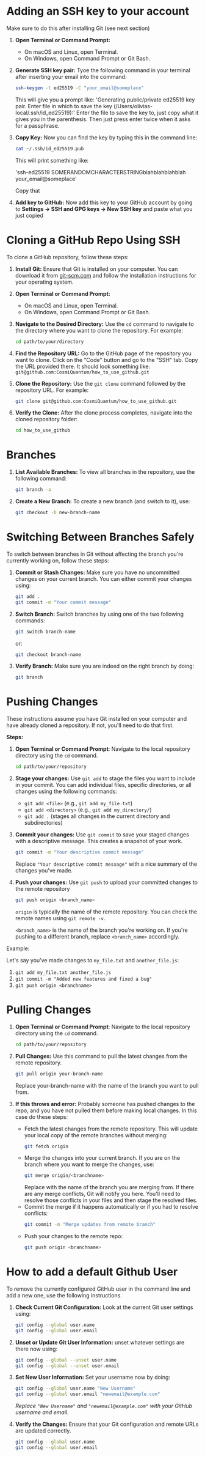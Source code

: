 # Adding an SSH key to your account
Make sure to do this after installing Git (see next section)

1. **Open Terminal or Command Prompt:**
   - On macOS and Linux, open Terminal.
   - On Windows, open Command Prompt or Git Bash.

2. **Generate SSH key pair:**
   Tyoe the following command in your terminal after inserting your email into the command:
   ```bash
   ssh-keygen -t ed25519 -C "your_email@someplace"
   ```
   This will give you a prompt like:
      'Generating public/private ed25519 key pair.
      Enter file in which to save the key (/Users/olivias-local/.ssh/id_ed25519):'
   Enter the file to save the key to, just copy what it gives you in the parenthesis. Then just press enter twice when it asks for a passphrase.
3. **Copy Key:**
   Now you can find the key by typing this in the command line:
   ```bash
   cat ~/.ssh/id_ed25519.pub
   ```
   This will print something like:

      'ssh-ed25519 SOMERANDOMCHARACTERSTRINGblahblahblahblah your_email@someplace'

   Copy that
5. **Add key to GitHub:**
   Now add this key to your GitHub account by going to **Settings → SSH and GPG keys → New SSH key** and paste what you just copied
   

# Cloning a GitHub Repo Using SSH

To clone a GitHub repository, follow these steps:

1. **Install Git:**
   Ensure that Git is installed on your computer. You can download it from [git-scm.com](https://git-scm.com/) and follow the installation instructions for your operating system.

2. **Open Terminal or Command Prompt:**
   - On macOS and Linux, open Terminal.
   - On Windows, open Command Prompt or Git Bash.

3. **Navigate to the Desired Directory:**
   Use the `cd` command to navigate to the directory where you want to clone the repository. For example:
   ```bash
   cd path/to/your/directory
   ```
4. **Find the Repository URL:**
   Go to the GitHub page of the repository you want to clone. Click on the "Code" button and go to the "SSH" tab. Copy the URL provided there. It should look something like:
      `git@github.com:CosmiQuantum/how_to_use_github.git`
5. **Clone the Repository:**
   Use the `git clone` command followed by the repository URL. For example:
   ```bash
   git clone git@github.com:CosmiQuantum/how_to_use_github.git
   ```

7. **Verify the Clone:**
   After the clone process completes, navigate into the cloned repository folder:
   ```bash
   cd how_to_use_github
   ```
# Branches
1. **List Available Branches:**
   To view all branches in the repository, use the following command:
   ```bash
   git branch -a
   ```
2. **Create a New Branch:**
   To create a new branch (and switch to it), use:
   ```bash
   git checkout -b new-branch-name
   ```

# Switching Between Branches Safely

To switch between branches in Git without affecting the branch you're currently working on, follow these steps:

1. **Commit or Stash Changes:**
   Make sure you have no uncommitted changes on your current branch. You can either commit your changes using:
   ```bash
   git add .
   git commit -m "Your commit message"
   ```
2. **Switch Branch:**
   Switch branches by using one of the two following commands:
   ```bash
   git switch branch-name
   ```
   or:
   ```bash
   git checkout branch-name
   ```
3. **Verify Branch:**
   Make sure you are indeed on the right branch by doing:
   ```bash
   git branch
   ```

# Pushing Changes 

These instructions assume you have Git installed on your computer and have already cloned a repository.  If not, you'll need to do that first.

**Steps:**
1. **Open Terminal or Command Prompt**: Navigate to the local repository directory using the `cd` command.
   ```bash
   cd path/to/your/repository
   ```

2. **Stage your changes:**  Use `git add` to stage the files you want to include in your commit. You can add individual files, specific directories, or all changes using the following commands:

   * `git add <file>`  (e.g., `git add my_file.txt`)
   * `git add <directory>` (e.g., `git add my_directory/`)
   * `git add .` (stages all changes in the current directory and subdirectories)


3. **Commit your changes:** Use `git commit` to save your staged changes with a descriptive message.  This creates a snapshot of your work.

   ```bash
   git commit -m "Your descriptive commit message"
   ```
   Replace `"Your descriptive commit message"` with a nice summary of the
   changes you've made. 

4. **Push your changes:** Use `git push` to upload your committed changes to the
remote repository
   ```bash
   git push origin <branch_name>
   ```
   `origin` is typically the name of the remote repository. You can check the
   remote names using `git remote -v`.
   
   `<branch_name>` is the name of the branch you're working on. If you're pushing to a different branch, replace `<branch_name>`
   accordingly.

Example:

Let's say you've made changes to `my_file.txt` and `another_file.js`:

1. `git add my_file.txt another_file.js`
2. `git commit -m "Added new features and fixed a bug"`
3. `git push origin <branchname>`

# Pulling Changes

1. **Open Terminal or Command Prompt**: Navigate to the local repository directory using the `cd` command.
   ```bash
   cd path/to/your/repository
   ```

2. **Pull Changes:** Use this command to pull the latest changes from the remote repository.
   ```bash
   git pull origin your-branch-name
   ```
   Replace your-branch-name with the name of the branch you want to pull from.

3. **If this throws and error:** Probably someone has pushed changes to the repo, and you have not pulled them before making local changes. In this case do these steps:
   - Fetch the latest changes from the remote repository. This will update your local copy of the remote branches without merging:
      ```bash
      git fetch origin
      ```
   - Merge the changes into your current branch. If you are on the branch where you want to merge the changes, use:
      ```bash
      git merge origin/<branchname>
      ```
        Replace <branchname> with the name of the branch you are merging from. If there are any merge conflicts, Git will notify you here. You'll need to resolve those conflicts in your files and then stage the resolved files.
   - Commit the merge if it happens automatically or if you had to resolve conflicts:
      ```bash
      git commit -m "Merge updates from remote branch"
      ```
   - Push your changes to the remote repo:
     ```bash
     git push origin <branchname>
     ```
# How to add a default Github User
  
To remove the currently configured GitHub user in the command line and add a new one, use the following instructions. 

1. **Check Current Git Configuration:** Look at the current Git user settings using:
   ```bash
   git config --global user.name
   git config --global user.email
   ```

2. **Unset or Update Git User Information:** unset whatever settings are there now using:
   ```bash
   git config --global --unset user.name
   git config --global --unset user.email
   ```

3. **Set New User Information:** Set your username now by doing:
   ```bash
   git config --global user.name "New Username"
   git config --global user.email "newemail@example.com"
   ```
   *Replace `"New Username"` and `"newemail@example.com"` with your GitHub username and email.*

4. **Verify the Changes:** Ensure that your Git configuration and remote URLs are updated correctly.
   ```bash
   git config --global user.name
   git config --global user.email
   ```
